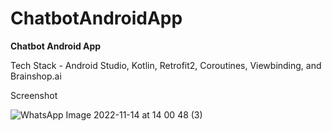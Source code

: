 # ChatbotAndroidApp
**Chatbot Android App**

Tech Stack - Android Studio, Kotlin, Retrofit2, Coroutines, Viewbinding, and Brainshop.ai

Screenshot

![WhatsApp Image 2022-11-14 at 14 00 48 (3)](https://user-images.githubusercontent.com/99873564/201615183-f2436818-5068-4553-bc84-86963ee571f7.jpeg)


